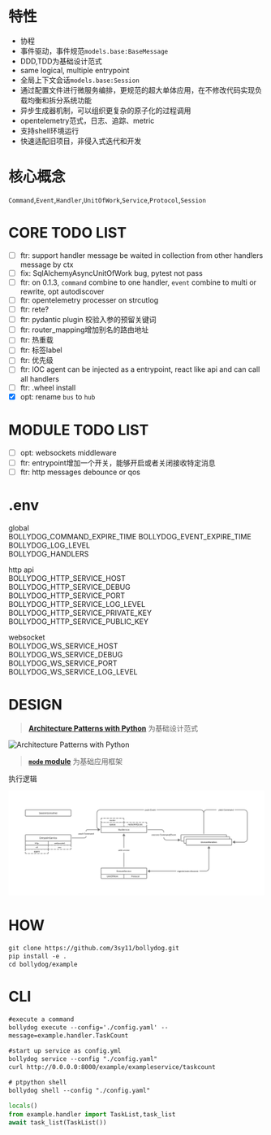 # 特性

- 协程
- 事件驱动，事件规范`models.base:BaseMessage`
- DDD,TDD为基础设计范式
- same logical, multiple entrypoint
- 全局上下文会话`models.base:Session`
- 通过配置文件进行微服务编排，更规范的超大单体应用，在不修改代码实现负载均衡和拆分系统功能
- 异步生成器机制，可以组织更复杂的原子化的过程调用
- opentelemetry范式，日志、追踪、metric
- 支持shell环境运行
- 快速适配旧项目，非侵入式迭代和开发


# 核心概念

`Command`,`Event`,`Handler`,`UnitOfWork`,`Service`,`Protocol`,`Session`

# CORE TODO LIST

- [ ] ftr: support handler message be waited in collection from other handlers message by ctx
- [ ] fix: SqlAlchemyAsyncUnitOfWork bug, pytest not pass
- [ ] ftr: on 0.1.3, `command` combine to one handler, `event` combine to multi or rewrite, opt autodiscover
- [ ] ftr: opentelemetry processer on strcutlog
- [ ] ftr: rete?
- [ ] ftr: pydantic plugin 校验入参的预留关键词
- [ ] ftr: router_mapping增加别名的路由地址
- [ ] ftr: 热重载
- [ ] ftr: 标签label
- [ ] ftr: 优先级
- [ ] ftr: IOC agent can be injected as a entrypoint, react like api and can call all handlers
- [ ] ftr: .wheel install
- [X] opt: rename `bus` to `hub`

# MODULE TODO LIST

- [ ] opt: websockets middleware
- [ ] ftr: entrypoint增加一个开关，能够开启或者关闭接收特定消息
- [ ] ftr: http messages debounce or qos

# .env

global  
BOLLYDOG_COMMAND_EXPIRE_TIME
BOLLYDOG_EVENT_EXPIRE_TIME    
BOLLYDOG_LOG_LEVEL  
BOLLYDOG_HANDLERS  

http api  
BOLLYDOG_HTTP_SERVICE_HOST  
BOLLYDOG_HTTP_SERVICE_DEBUG  
BOLLYDOG_HTTP_SERVICE_PORT  
BOLLYDOG_HTTP_SERVICE_LOG_LEVEL  
BOLLYDOG_HTTP_SERVICE_PRIVATE_KEY  
BOLLYDOG_HTTP_SERVICE_PUBLIC_KEY

websocket  
BOLLYDOG_WS_SERVICE_HOST  
BOLLYDOG_WS_SERVICE_DEBUG  
BOLLYDOG_WS_SERVICE_PORT  
BOLLYDOG_WS_SERVICE_LOG_LEVEL


# DESIGN

> [__Architecture Patterns with Python__](https://www.cosmicpython.com/book/preface.html) 为基础设计范式

![Architecture Patterns with Python](https://www.cosmicpython.com/book/images/apwp_aa01.png)

> [__`mode` module__](https://github.com/faust-streaming/mode) 为基础应用框架

执行逻辑

![architecture](./docs/architecture.jpg)

# HOW

```shell
git clone https://github.com/3sy11/bollydog.git
pip install -e .
cd bollydog/example
```

# CLI

```shell
#execute a command  
bollydog execute --config='./config.yaml' --message=example.handler.TaskCount
```

```shell
#start up service as config.yml  
bollydog service --config "./config.yaml"
curl http://0.0.0.0:8000/example/exampleservice/taskcount
```

```shell
# ptpython shell
bollydog shell --config "./config.yaml"
```
```python
locals()
from example.handler import TaskList,task_list
await task_list(TaskList())
```
